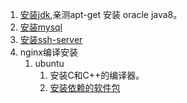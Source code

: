 1. [安装jdk](https://blog.csdn.net/u012707739/article/details/78489833),亲测apt-get 安装 oracle java8。     
1. [安装mysql](https://github.com/lwwjxz/Blogs/blob/master/mysql/%E5%AE%89%E8%A3%85.md)      
1. [安装ssh-server](https://blog.csdn.net/netwalk/article/details/12952051)     
1. nginx编译安装
    1. ubuntu     
        1. 安装C和C++的编译器。      
        1. [安装依赖的软件包](https://blog.csdn.net/somanlee/article/details/69808788)      
        